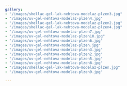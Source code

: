 ```yaml
---
gallery:
- "/images/shellac-gel-lak-nehtova-modelaz-plzen3.jpg"
- "/images/uv-gel-nehtova-modelaz-plzen4.jpg"
- "/images/shellac-gel-lak-nehtova-modelaz-plzen2.jpg"
- "/images/shellac-gel-lak-nehtova-modelaz-plzen4.jpg"
- "/images/uv-gel-nehtova-modelaz-plzen7.jpg"
- "/images/uv-gel-nehtova-modelaz-plzen10.jpg"
- "/images/uv-gel-nehtova-modelaz-plzen6.jpg"
- "/images/uv-gel-nehtova-modelaz-plzen.jpg"
- "/images/uv-gel-nehtova-modelaz-plzen3.jpg"
- "/images/uv-gel-nehtova-modelaz-plzen2.jpg"
- "/images/uv-gel-nehtova-modelaz-plzen5.jpg"
- "/images/uv-gel-nehtova-modelaz-plzen8.jpg"
- "/images/shellac-gel-lak-nehtova-modelaz-plzen.jpg"
- "/images/uv-gel-nehtova-modelaz-plzen9.jpg"

---
```

